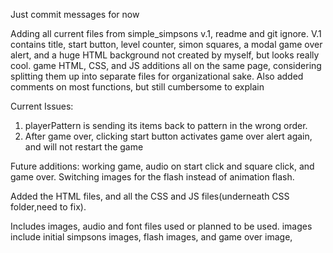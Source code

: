 Just commit messages for now

Adding all current files from simple_simpsons v.1, readme and git ignore.
V.1 contains title, start button, level counter, simon squares, a modal game over alert, and a huge HTML background not created by myself, but looks really cool.  game HTML, CSS, and JS additions all on the same page, considering splitting them up into separate files for organizational sake.  Also added comments on most functions, but still cumbersome to explain

Current Issues:
1)  playerPattern is sending its items back to pattern in the wrong order.
2) After game over, clicking start button activates game over alert again, and will not restart the game

Future additions: working game,  audio on start click and square click, and game over.  Switching images for the flash instead of animation flash.

Added the HTML files, and all the CSS and JS files(underneath CSS folder,need to fix).

Includes images, audio and font files used or planned to be used.  images include initial simpsons images, flash images, and game over image,

